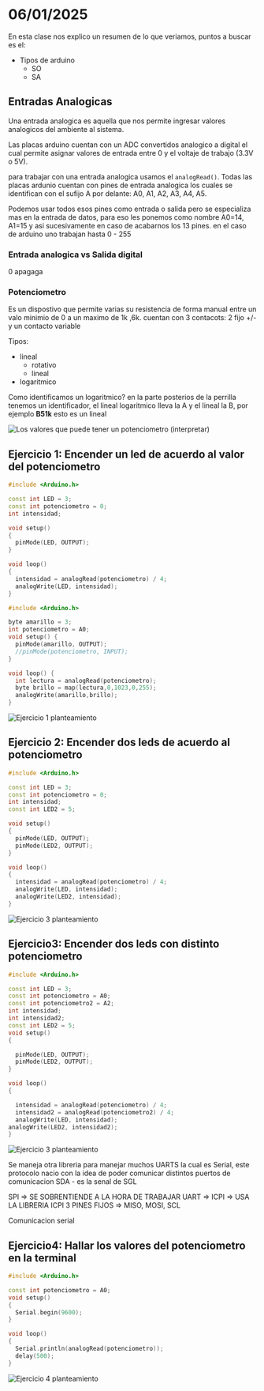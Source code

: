 # 06/01/2025

En esta clase nos explico un resumen de lo que veriamos, puntos a buscar es el:

- Tipos de arduino
  - SO
  - SA

## Entradas Analogicas

Una entrada analogica es aquella que nos permite ingresar valores analogicos del ambiente al sistema.

Las placas arduino cuentan con un ADC convertidos analogico a digital el cual permite asignar valores de entrada entre 0 y el voltaje de trabajo (3.3V o 5V).

para trabajar con una entrada analogica usamos el `analogRead()`.
Todas las placas ardunio cuentan con pines de entrada analogica los cuales se identifican con el sufijo A por delante: A0, A1, A2, A3, A4, A5.

Podemos usar todos esos pines como entrada o salida pero se especializa mas en la entrada de datos, para eso les ponemos como nombre A0=14, A1=15 y asi sucesivamente en caso de acabarnos los 13 pines.
en el caso de arduino uno trabajan hasta 0 - 255

### Entrada analogica vs Salida digital

0 apagaga

### Potenciometro

Es un dispostivo que permite varias su resistencia de forma manual entre un valo minimio de 0 a un maximo de 1k ,6k. cuentan con 3 contacots: 2 fijo +/- y un contacto variable

Tipos:

- lineal
  - rotativo
  - lineal
- logaritmico

Como identificamos un logaritmico? en la parte posterios de la perrilla tenemos un identificador, el lineal logaritmico lleva la A y el lineal la B, por ejemplo **B51k** esto es un lineal

![Los valores que puede tener un potenciometro (interpretar)](/apuntes/imagenes/06-01-25/imagen1(06).png)

## Ejercicio 1: Encender un led de acuerdo al valor del potenciometro

```c++
#include <Arduino.h>

const int LED = 3;
const int potenciometro = 0;
int intensidad;

void setup()
{
  pinMode(LED, OUTPUT);
}

void loop()
{
  intensidad = analogRead(potenciometro) / 4;
  analogWrite(LED, intensidad);
}
```

```c++
#include <Arduino.h>

byte amarillo = 3;
int potenciometro = A0;
void setup() {
  pinMode(amarillo, OUTPUT);
  //pinMode(potenciometro, INPUT);
}

void loop() {
  int lectura = analogRead(potenciometro);
  byte brillo = map(lectura,0,1023,0,255);
  analogWrite(amarillo,brillo);
}
```

![Ejercicio 1 planteamiento](/apuntes/imagenes/06-01-25/ejercicio1(06).png)

## Ejercicio 2: Encender dos leds de acuerdo al potenciometro

```c++
#include <Arduino.h>

const int LED = 3;
const int potenciometro = 0;
int intensidad;
const int LED2 = 5;

void setup()
{
  pinMode(LED, OUTPUT);
  pinMode(LED2, OUTPUT);
}

void loop()
{
  intensidad = analogRead(potenciometro) / 4;
  analogWrite(LED, intensidad);
  analogWrite(LED2, intensidad);
}
```

![Ejercicio 3 planteamiento](/apuntes/imagenes/06-01-25/ejercicio2(06).png)

## Ejercicio3: Encender dos leds con distinto potenciometro

```c++
#include <Arduino.h>

const int LED = 3;
const int potenciometro = A0;
const int potenciometro2 = A2;
int intensidad;
int intensidad2;
const int LED2 = 5;
void setup()
{

  pinMode(LED, OUTPUT);
  pinMode(LED2, OUTPUT);
}

void loop()
{

  intensidad = analogRead(potenciometro) / 4;
  intensidad2 = analogRead(potenciometro2) / 4;
  analogWrite(LED, intensidad);
analogWrite(LED2, intensidad2);
}
```

![Ejercicio 3 planteamiento](/apuntes/imagenes/06-01-25/ejercicio3(06).png)

Se maneja otra libreria para manejar muchos UARTS la cual es Serial, este protocolo nacio con la idea de poder comunicar distintos puertos de comunicacion
SDA - es la senal de
SGL

SPI => SE SOBRENTIENDE A LA HORA DE TRABAJAR
UART =>
ICPI => USA LA LIBRERIA ICPI
3 PINES FIJOS => MISO, MOSI, SCL

Comunicacion serial

## Ejercicio4: Hallar los valores del potenciometro en la terminal

```c++
#include <Arduino.h>

const int potenciometro = A0;
void setup()
{
  Serial.begin(9600);
}

void loop()
{
  Serial.println(analogRead(potenciometro));
  delay(500);
}
```

![Ejercicio 4 planteamiento](/apuntes/imagenes/06-01-25/ejercicio4(06).png)
